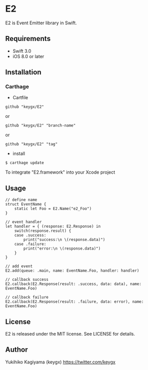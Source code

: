 # E2

E2 is Event Emitter library in Swift.

## Requirements
- Swift 3.0
- iOS 8.0 or later

## Installation

### Carthage

* Cartfile

```Cartfile
github "keygx/E2"
```
or

```Cartfile
github "keygx/E2" "branch-name"
```
or

```Cartfile
github "keygx/E2" "tag"
```

* install

```
$ carthage update
```
To integrate "E2.framework" into your Xcode project

## Usage

```
// define name
struct EventName {
    static let Foo = E2.Name("e2_Foo")
}
```

```
// event handler
let handler = { (response: E2.Response) in
    switch(response.result) {
    case .success:
        print("success:\n \(response.data)")
    case .failure:
        print("error:\n \(response.data)")
    }
}

// add event
E2.add(queue: .main, name: EventName.Foo, handler: handler)
```

```
// callback success
E2.callback(E2.Response(result: .success, data: data), name: EventName.Foo)

// callback failure
E2.callback(E2.Response(result: .failure, data: error), name: EventName.Foo)
```


## License

E2 is released under the MIT license. See LICENSE for details.

## Author

Yukihiko Kagiyama (keygx) <https://twitter.com/keygx>
